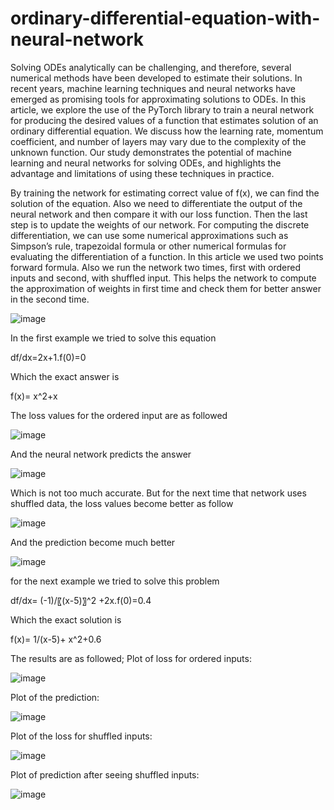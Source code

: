 # ordinary-differential-equation-with-neural-network
Solving ODEs analytically can be challenging, and therefore, several numerical methods have been developed to estimate their solutions. In recent years, machine learning techniques and neural networks have emerged as promising tools for approximating solutions to ODEs. In this article, we explore the use of the PyTorch library to train a neural network for producing the desired values of a function that estimates solution of an ordinary differential equation. We discuss how the learning rate, momentum coefficient, and number of layers may vary due to the complexity of the unknown function. Our study demonstrates the potential of machine learning and neural networks for solving ODEs, and highlights the advantage and limitations of using these techniques in practice.

By training the network for estimating correct value of f(x), we can find the solution of the equation. Also we need to differentiate the output of the neural network and then compare it with our loss function. Then the last step is to update the weights of our network.
For computing the discrete differentiation, we can use some numerical approximations such as Simpson’s rule, trapezoidal formula or other numerical formulas for evaluating the differentiation of a function. In this article we used two points forward formula. 
Also we run the network two times, first with ordered inputs and second, with shuffled input. This helps the network to compute the approximation of weights in first time and check them for better answer in the second time. 

![image](https://github.com/erfan-golshan/ordinary-differential-equation-with-neural-network/assets/129675348/7a9f1118-3c29-4e5d-86b4-e88d3d9d79e4)

In the first example we tried to solve this equation

df/dx=2x+1.f(0)=0

Which the exact answer is

f(x)= x^2+x

The loss values for the ordered input are as followed

![image](https://github.com/erfan-golshan/ordinary-differential-equation-with-neural-network/assets/129675348/66a2daec-e53d-4545-97a2-3ce88997fa18)

And the neural network predicts the answer 

![image](https://github.com/erfan-golshan/ordinary-differential-equation-with-neural-network/assets/129675348/7864ff15-6769-4fed-812c-1ccf473a8e54)

Which is not too much accurate. But for the next time that network uses shuffled data, the loss values become better as follow

![image](https://github.com/erfan-golshan/ordinary-differential-equation-with-neural-network/assets/129675348/af2ae7a0-1937-4aee-a5b4-a7f64915cf74)

And the prediction become much better

![image](https://github.com/erfan-golshan/ordinary-differential-equation-with-neural-network/assets/129675348/31dca2a4-0fcf-4cec-bb64-e0f5b8e62266)

for the next example we tried to solve this problem

df/dx=  (-1)/〖(x-5)〗^2 +2x.f(0)=0.4

Which the exact solution is

f(x)=  1/(x-5)+ x^2+0.6

The results are as followed;
Plot of loss for ordered inputs:

![image](https://github.com/erfan-golshan/ordinary-differential-equation-with-neural-network/assets/129675348/a890738c-ee86-4b93-8253-33ed5d897f18)

Plot of the prediction:

![image](https://github.com/erfan-golshan/ordinary-differential-equation-with-neural-network/assets/129675348/90b43796-9652-498e-80d3-c1c00580b33a)

Plot of the loss for shuffled inputs:

![image](https://github.com/erfan-golshan/ordinary-differential-equation-with-neural-network/assets/129675348/3775a205-4158-4699-84ae-6ff81531f671)

Plot of prediction after seeing shuffled inputs:

![image](https://github.com/erfan-golshan/ordinary-differential-equation-with-neural-network/assets/129675348/f004f8b4-c01e-4aa3-b114-8f4fd35e6f27)

